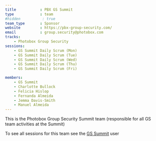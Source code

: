 ```yaml
---
title           : PBX GS Summit
type            : team
#hidden          : true
team_type       : Sponsor
website         : https://pbx-group-security.com/
email           : group.security@photobox.com
tracks:
    - Photobox Group Security
sessions:
    - GS Summit Daily Scrum (Mon)
    - GS Summit Daily Scrum (Tue)
    - GS Summit Daily Scrum (Wed)
    - GS Summit Daily Scrum (Thu)
    - GS Summit Daily Scrum (Fri)

members:
    - GS Summit
    - Charlotte Bullock
    - Felicia Hislop
    - Fernanda Almeida
    - Jemma Davis-Smith
    - Manuel Almeida
---
```



This is the Photobox Group Security Summit team (responsible for all GS team activities at the Summit)

To see all sessions for this team see the [GS Summit](/teams/pbx-gs/gs-summit/user/) user
